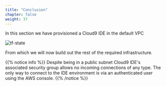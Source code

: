```yaml
---
title: "Conclusion"
chapter: false
weight: 37
---
```



In this section we have provisioned a Cloud9 IDE in the default VPC 

![tf-state](/images/andyt/cloud9-ide.jpg)

From which we will now build out the rest of the required infrastructure.


{{% notice info %}}
Despite being in a public subnet Cloud9 IDE's associated security group allows no incoming connections of any type.
The only way to connect to the IDE environment is via an authenticated user using the AWS console.
{{% /notice %}}




